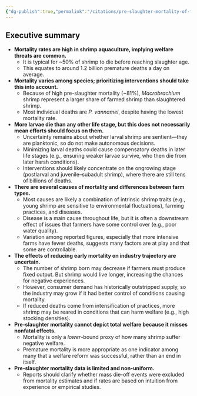 ```yaml
---
{"dg-publish":true,"permalink":"/citations/pre-slaughter-mortality-of-farmed-shrimp-rethink-priorities/","tags":["shrimp crustaceans"],"created":"2025-10-23T11:04:22.928+01:00","updated":"2025-10-23T11:04:22.949+01:00"}
---
```


## Executive summary
*   **Mortality rates are high in shrimp aquaculture, implying welfare threats are common.**
    *   It is typical for ~50% of shrimp to die before reaching slaughter age.
    *   This equates to around 1.2 billion premature deaths a day on average.
*   **Mortality varies among species; prioritizing interventions should take this into account.**
    *   Because of high pre-slaughter mortality (~81%), *Macrobrachium* shrimp represent a larger share of farmed shrimp than slaughtered shrimp.
    *   Most individual deaths are *P. vannamei*, despite having the lowest mortality rate.
*   **More larvae die than any other life stage, but this does not necessarily mean efforts should focus on them.**
    *   Uncertainty remains about whether larval shrimp are sentient—they are planktonic, so do not make autonomous decisions.
    *   Minimizing larval deaths could cause compensatory deaths in later life stages (e.g., ensuring weaker larvae survive, who then die from later harsh conditions).
    *   Interventions should likely concentrate on the ongrowing stage (postlarval and juvenile–subadult shrimp), where there are still tens of billions of deaths.
*   **There are several causes of mortality and differences between farm types.**
    *   Most causes are likely a combination of intrinsic shrimp traits (e.g., young shrimp are sensitive to environmental fluctuations), farming practices, and diseases.
    *   Disease is a main cause throughout life, but it is often a downstream effect of issues that farmers have some control over (e.g., poor water quality).
    *   Variation among reported figures, especially that more intensive farms have fewer deaths, suggests many factors are at play and that some are controllable.
*   **The effects of reducing early mortality on industry trajectory are uncertain.**
    *   The number of shrimp born may decrease if farmers must produce fixed output. But shrimp would live longer, increasing the chances for negative experiences.
    *   However, consumer demand has historically outstripped supply, so the industry may grow if it had better control of conditions causing mortality.
    *   If reduced deaths come from intensification of practices, more shrimp may be reared in conditions that can harm welfare (e.g., high stocking densities).
*   **Pre-slaughter mortality cannot depict total welfare because it misses nonfatal effects.**
    *   Mortality is only a *lower*-bound proxy of how many shrimp suffer negative welfare.
    *   Premature mortality is more appropriate as one indicator among many that a welfare reform was successful, rather than an end in itself.
*   **Pre-slaughter mortality data is limited and non-uniform.**
    *   Reports should clarify whether mass die-off events were excluded from mortality estimates and if rates are based on intuition from experience or empirical studies.